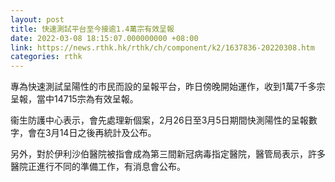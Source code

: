 ```yaml
---
layout: post
title: 快速測試平台至今接逾1.4萬宗有效呈報
date: 2022-03-08 18:15:07.000000000 +08:00
link: https://news.rthk.hk/rthk/ch/component/k2/1637836-20220308.htm
categories: rthk
---
```


專為快速測試呈陽性的市民而設的呈報平台，昨日傍晚開始運作，收到1萬7千多宗呈報，當中14715宗為有效呈報。

衞生防護中心表示，會先處理新個案，2月26日至3月5日期間快測陽性的呈報數字，會在3月14日之後再統計及公布。

另外，對於伊利沙伯醫院被指會成為第三間新冠病毒指定醫院，醫管局表示，許多醫院正進行不同的準備工作，有消息會公布。

